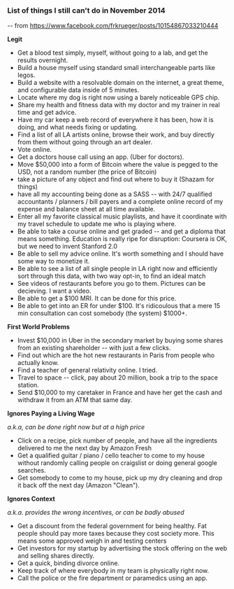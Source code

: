 ### List of things I still can't do in November 2014

-- from https://www.facebook.com/frkrueger/posts/10154867033210444


**Legit**

* Get a blood test simply, myself, without going to a lab, and get the results overnight.
* Build a house myself using standard small interchangeable parts like legos.
* Build a website with a resolvable domain on the internet, a great theme, and configurable data inside of 5 minutes.
* Locate where my dog is right now using a barely noticeable GPS chip.
* Share my health and fitness data with my doctor and my trainer in real time and get advice.
* Have my car keep a web record of everywhere it has been, how it is doing, and what needs fixing or updating.
* Find a list of all LA artists online, browse their work, and buy directly from them without going through an art dealer.
* Vote online.
* Get a doctors house call using an app. (Uber for doctors).
* Move $50,000 into a form of Bitcoin where the value is pegged to the USD, not a random number (the price of Bitcoin)
* take a picture of any object and find out where to buy it (Shazam for things)
* have all my accounting being done as a SASS -- with 24/7 qualified accountants / planners / bill payers and a complete online record of my expense and balance sheet at all time available.
* Enter all my favorite classical music playlists, and have it coordinate with my travel schedule to update me who is playing where.
* Be able to take a course online and get graded -- and get a diploma that means something. Education is really ripe for disruption: Coursera is OK, but we need to invent Stanford 2.0
* Be able to sell my advice online. It's worth something and I should have some way to monetize it.
* Be able to see a list of all single people in LA right now and efficiently sort through this data, with two way opt-in, to find an ideal match
* See videos of restaurants before you go to them. Pictures can be decieving. I want a video.
* Be able to get a $100 MRI. It can be done for this price.
* Be able to get into an ER for under $100. It's ridicoulous that a mere 15 min consultation can cost somebody (the system) $1000+.



**First World Problems**

* Invest $10,000 in Uber in the secondary market by buying some shares from an existing shareholder -- with just a few clicks.
* Find out which are the hot new restaurants in Paris from people who actually know.
* Find a teacher of general relativity online. I tried. 
* Travel to space -- click, pay about 20 million, book a trip to the space station.
* Send $10,000 to my caretaker in France and have her get the cash and withdraw it from an ATM that same day.



**Ignores Paying a Living Wage**

*a.k.a, can be done right now but at a high price*

* Click on a recipe, pick number of people, and have all the ingredients delivered to me the next day by Amazon Fresh
* Get a qualified guitar / piano / cello teacher to come to my house without randomly calling people on craigslist or doing general google searches.
* Get somebody to come to my house, pick up my dry cleaning and drop it back off the next day (Amazon "Clean").


**Ignores Context**

*a.k.a. provides the wrong incentives, or can be badly abused*

* Get a discount from the federal government for being healthy. Fat people should pay more taxes because they cost society more. This means some approved weigh in and testing centers
* Get investors for my startup by advertising the stock offering on the web and selling shares directly.
* Get a quick, binding divorce online.
* Keep track of where everybody in my team is physically right now.
* Call the police or the fire department or paramedics using an app.

